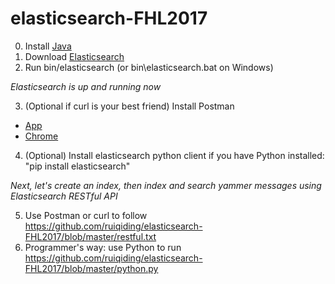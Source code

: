 # elasticsearch-FHL2017

0. Install [Java](http://www.oracle.com/technetwork/java/javase/downloads/jre8-downloads-2133155.html)
1. Download [Elasticsearch](https://artifacts.elastic.co/downloads/elasticsearch/elasticsearch-5.5.1.zip)
2. Run bin/elasticsearch (or bin\elasticsearch.bat on Windows)

_Elasticsearch is up and running now_

3. (Optional if curl is your best friend) Install Postman
* [App](https://www.getpostman.com/apps)
* [Chrome](https://chrome.google.com/webstore/detail/postman/fhbjgbiflinjbdggehcddcbncdddomop?hl=en)

4. (Optional) Install elasticsearch python client if you have Python installed: "pip install elasticsearch"

_Next, let's create an index, then index and search yammer messages using Elasticsearch RESTful API_

5. Use Postman or curl to follow https://github.com/ruiqiding/elasticsearch-FHL2017/blob/master/restful.txt
6. Programmer's way: use Python to run https://github.com/ruiqiding/elasticsearch-FHL2017/blob/master/python.py
